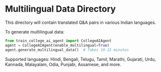 # Multilingual Data Directory

This directory will contain translated Q&A pairs in various Indian languages.

To generate multilingual data:
```python
from train_college_ai_agent import CollegeAIAgent
agent = CollegeAIAgent(enable_multilingual=True)
agent.generate_multilingual_data()  # Takes 10-15 minutes
```

Supported languages: Hindi, Bengali, Telugu, Tamil, Marathi, Gujarati, Urdu, Kannada, Malayalam, Odia, Punjabi, Assamese, and more.
